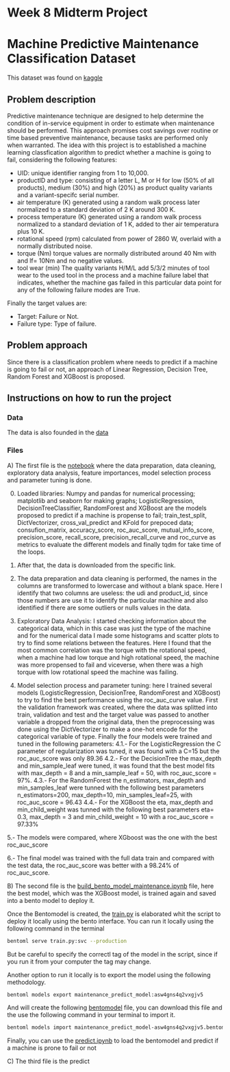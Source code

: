 # Week 8 Midterm Project

# Machine Predictive Maintenance Classification Dataset

This dataset was found on [kaggle](https://www.kaggle.com/datasets/shivamb/machine-predictive-maintenance-classification)

## Problem description

Predictive maintenance technique are designed to help determine the condition of in-service equipment in order to estimate when maintenance should be performed. This approach promises cost savings over routine or time based preventive maintenance, because tasks are performed only when warranted. The idea with this project is to established a machine learning classfication algorithm to predict whether a machine is going to fail, considering the following features:
- UID: unique identifier ranging from 1 to 10,000.
- productID and type: consisting of a letter L, M or H for low (50% of all products), medium (30%) and high (20%) as product quality variants and a variant-specifc serial number.
- air temperature (K) generated using a random walk process later normalized to a standard deviation of 2 K around 300 K.
- process temperature (K) generated using a random walk process normalized to a standard deviation of 1 K, added to ther air temperatura plus 10 K.
- rotational speed (rpm) calculated from power of 2860 W, overlaid with a normally distributed noise.
- torque (Nm) torque values are normally distributed around 40 Nm with and lf= 10Nm and no negative values.
- tool wear (min) The quality variants H/M/L add 5/3/2 minutes of tool wear to the used tool in the process and a machine failure label that indicates, whether the machine gas failed in this particular data point for any of the following failure modes are True.

Finally the target values are:
- Target: Failure or Not.
- Failure type: Type of failure.

## Problem approach

Since there is a classification problem where needs to predict if a machine is going to fail or not, an approach of Linear Regression, Decision Tree, Random Forest and XGBoost is proposed.

## Instructions on how to run the project

### Data

The data is also founded in the [data](https://github.com/FranciscoOrtizTena/ML_Zoomcamp/blob/main/8_week/predictive_maintenance.csv)

### Files

A) The first file is the [notebook](https://github.com/FranciscoOrtizTena/ML_Zoomcamp/blob/main/8_week/notebook.ipynb) where the data preparation, data cleaning, exploratory data analysis, feature importances, model selection process and parameter tuning is done.

0. Loaded libraries: Numpy and pandas for numerical processing; matplotlib and seaborn for making graphs; LogisticRegression, DecisionTreeClassifier, RandomForest and XGBoost are the models proposed to predict if a machine is propense to fail; train_test_split, DictVectorizer, cross_val_predict and KFold for prepoced data; consufion_matrix, accuracy_score, roc_auc_score, mutual_info_score, precision_score, recall_score, precision_recall_curve and roc_curve as metrics to evaluate the different models and finally tqdm for take time of the loops.

1. After that, the data is downloaded from the specific link.

2. The data preparation and data cleaning is performed, the names in the columns are transformed to lowercase and without a blank space. Here I identify that two columns are useless: the udi and product_id, since those numbers are use it to identify the particular machine and also identified if there are some outliers or nulls values in the data.

3. Exploratory Data Analysis: I started checking information about the categorical data, which in this case was just the type of the machine and for the numerical data I made some histograms and scatter plots to try to find some relations between the features. Here I found that the most common correlation was the torque with the rotational speed, when a machine had low torque and high rotational speed, the machine was more propensed to fail and viceverse, when there was a high torque with low rotational speed the machine was failing.

4. Model selection process and parameter tuning: here I trained several models (LogisticRegression, DecisionTree, RandomForest and XGBoost) to try to find the best performance using the roc_auc_curve value. First the validation framework was created, where the data was splitted into train, validation and test and the target value was passed to another variable a dropped from the original data, then the preprocessing was done using the DictVectorizer to make a one-hot encode for the categorical variable of type. Finally the four models were trained and tuned in the following parameters:
4.1.- For the LogisticRegression the C parameter of regularization was tuned, it was found with a C=15 but the roc_auc_score was only 89.36
4.2.- For the DecisionTree the max_depth and min_sample_leaf were tuned, it was found that the best model fits with max_depth = 8 and a min_sample_leaf = 50, with roc_auc_score = 97%.
4.3.- For the RandomForest the n_estimators, max_depth and min_samples_leaf were tunned with the following best parameters n_estimators=200, max_depth=10, min_samples_leaf=25, with roc_auc_score = 96.43
4.4.- For the XGBoost the eta, max_depth and min_child_weight was tunned with the following best parameters eta= 0.3, max_depth = 3 and min_child_weight = 10 with a roc_auc_score = 97.33%

5.- The models were compared, where XGboost was the one with the best roc_auc_score

6.- The final model was trained with the full data train and compared with the test data, the roc_auc_score was better with a 98.24% of roc_auc_score.

B) The second file is the [build_bento_model_maintenance.ipynb](https://github.com/FranciscoOrtizTena/ML_Zoomcamp/blob/main/8_week/build_bento_model_maintenance.ipynb) file, here the best model, which was the XGBoost model, is trained again and saved into a bento model to deploy it.

Once the Bentomodel is created, the [train.py](https://github.com/FranciscoOrtizTena/ML_Zoomcamp/blob/main/8_week/train.py) is elaborated whit the script to deploy it locally using the bento interface. You can run it locally using the following command in the terminal

```bash
bentoml serve train.py:svc --production
```

But be careful to specify the correctl tag of the model in the script, since if you run it from your computer the tag may change.

Another option to run it locally is to export the model using the following methodology.

```bash
bentoml models export maintenance_predict_model:asw4gns4q2vxgjv5
```

And will create the following [bentomodel](https://github.com/FranciscoOrtizTena/ML_Zoomcamp/blob/main/8_week/maintenance_predict_model-asw4gns4q2vxgjv5.bentomodel?raw=true) file, you can download this file and the use the following command in your terminal to import it.

```bash
bentoml models import maintenance_predict_model-asw4gns4q2vxgjv5.bentomodel
```

Finally, you can use the [predict.ipynb](https://github.com/FranciscoOrtizTena/ML_Zoomcamp/blob/main/8_week/predict.ipynb) to load the bentomodel and predict if a machine is prone to fail or not

C) The third file is the predict 
